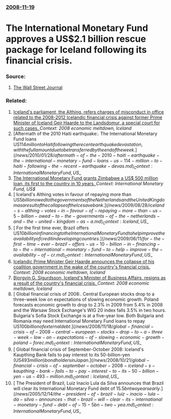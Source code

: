 ### [2008-11-19](/news/2008/11/19/index.md)

#  The International Monetary Fund approves a US$2.1 billion rescue package for Iceland following its financial crisis. 




### Source:

1. [The Wall Street Journal](http://online.wsj.com/article/SB122713217157642107.html?mod=googlenews_wsj)

### Related:

1. [Iceland's parliament, the Althing, refers charges of misconduct in office related to the 2008-2012 Icelandic financial crisis against former Prime Minister of Iceland Geir Haarde to the Landsdomur, a special court for such cases. ](/news/2010/09/28/iceland-s-parliament-the-althing-refers-charges-of-misconduct-in-office-related-to-the-2008-2012-icelandic-financial-crisis-against-form.md) _Context: 2008 economic meltdown, Iceland_
2. [Aftermath of the 2010 Haiti earthquake:. The International Monetary Fund loans US$114 million to Haiti following the recent earthquake devastation, with the full amount due to be transferred by the end of the week. ](/news/2010/01/28/aftermath-of-the-2010-haiti-earthquake-the-international-monetary-fund-loans-us-114-million-to-haiti-following-the-recent-earthquake-devas.md) _Context: International Monetary Fund, US$_
3. [ The International Monetary Fund grants Zimbabwe a US$ 500 million loan, its first to the country in 10 years. ](/news/2009/09/4/the-international-monetary-fund-grants-zimbabwe-a-us-500-million-loan-its-first-to-the-country-in-10-years.md) _Context: International Monetary Fund, US$_
4. [ Iceland's Althing votes in favour of repaying more than US$5 billion owed to the governments of the Netherlands and the United Kingdom as a result of the collapse of the Icesave bank. ](/news/2009/08/28/iceland-s-althing-votes-in-favour-of-repaying-more-than-us-5-billion-owed-to-the-governments-of-the-netherlands-and-the-united-kingdom-as-a.md) _Context: Iceland, US$_
5. [ For the first time ever, Brazil offers US$10 billion in financing to the International Monetary Fund to help improve the availability of credit in developing countries. ](/news/2009/06/11/for-the-first-time-ever-brazil-offers-us-10-billion-in-financing-to-the-international-monetary-fund-to-help-improve-the-availability-of-cr.md) _Context: International Monetary Fund, US$_
6. [ Icelandic Prime Minister Geir Haarde announces the collapse of his coalition government in the wake of the country's financial crisis. ](/news/2009/01/26/icelandic-prime-minister-geir-haarde-announces-the-collapse-of-his-coalition-government-in-the-wake-of-the-country-s-financial-crisis.md) _Context: 2008 economic meltdown, Iceland_
7. [ Bjorgvin G. Sigurdsson, Iceland's Minister of Business Affairs, resigns as a result of the country's financial crisis. ](/news/2009/01/25/bjaprgvin-g-siguradegsson-iceland-s-minister-of-business-affairs-resigns-as-a-result-of-the-country-s-financial-crisis.md) _Context: 2008 economic meltdown, Iceland_
8. [ Global financial crisis of 2008:. Central European stocks drop to a three-week low on expectations of slowing economic growth. Poland forecasts economic growth to drop to 2.3% in 2009 from 5.4% in 2008 and the Warsaw Stock Exchange's WIG 20 index falls 3.5% in two hours. Bulgaria's Sofia Stock Exchange is at a five-year low. Both Bulgaria and Romania may need International Monetary Fund loans to repay US$100 billion of external debt. ](/news/2008/11/18/global-financial-crisis-of-2008-central-european-stocks-drop-to-a-three-week-low-on-expectations-of-slowing-economic-growth-poland-forec.md) _Context: International Monetary Fund, US$_
9. [ Global financial crisis of September-October 2008: Iceland's Kaupthing Bank fails to pay interest to its 50-billion-yen (US$493 million) bondholders in Japan. ](/news/2008/10/21/global-financial-crisis-of-september-october-2008-iceland-s-kaupthing-bank-fails-to-pay-interest-to-its-50-billion-yen-us-493-million.md) _Context: Iceland, US$_
10. [ The President of Brazil, Luiz Inacio Lula da Silva announces that Brazil will clear its International Monetary Fund debt of $15.5bn two years early. ](/news/2005/12/14/the-president-of-brazil-luiz-inacio-lula-da-silva-announces-that-brazil-will-clear-its-international-monetary-fund-debt-of-15-5bn-two-yea.md) _Context: International Monetary Fund, US$_
